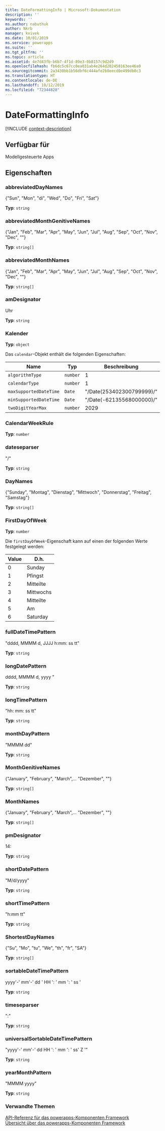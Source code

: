 ```yaml
---
title: DateFormattingInfo | Microsoft-Dokumentation
description: ''
keywords: ''
ms.author: nabuthuk
author: Nkrb
manager: kvivek
ms.date: 10/01/2019
ms.service: powerapps
ms.suite: ''
ms.tgt_pltfrm: ''
ms.topic: article
ms.assetid: 4e7d43fb-b6b7-4f1d-89e3-0b8157c9d2d9
ms.openlocfilehash: fb6dc5c67cc0ea031ab4e264d282458163ee46a0
ms.sourcegitcommit: 2a3430bb1b56dbf6c444afe2b8eecd0e499db0c3
ms.translationtype: HT
ms.contentlocale: de-DE
ms.lasthandoff: 10/12/2019
ms.locfileid: "72344828"
---
```

# <a name="dateformattinginfo"></a>DateFormattingInfo

[!INCLUDE [context-description](includes/dateformattinginfo-description.md)]

## <a name="available-for"></a>Verfügbar für 

Modellgesteuerte Apps

## <a name="properties"></a>Eigenschaften

### <a name="abbreviateddaynames"></a>abbreviatedDayNames

{"Sun", "Mon", "di", "Wed", "Do", "Fri", "Sat"}

**Typ**: `string`

### <a name="abbreviatedmonthgenitivenames"></a>abbreviatedMonthGenitiveNames

{"Jan", "Feb", "Mar", "Apr", "May", "Jun", "Jul", "Aug", "Sep", "Oct", "Nov", "Dec", ""}

**Typ**: `string[]`

### <a name="abbreviatedmonthnames"></a>abbreviatedMonthNames

{"Jan", "Feb", "Mar", "Apr", "May", "Jun", "Jul", "Aug", "Sep", "Oct", "Nov", "Dec", ""}

**Typ**: `string[]`

### <a name="amdesignator"></a>amDesignator

Uhr

**Typ**: `string`

### <a name="calendar"></a>Kalender

**Typ**: `object`

Das `calendar`-Objekt enthält die folgenden Eigenschaften:

|Name|Typ|Beschreibung|
|--|--|--|
|`algorithmType`|`number`|1|
|`calendarType`|`number`|1|
|`maxSupportedDateTime`|`Date`|"/Date(253402300799999)/"|
|`minSupportedDateTime`|`Date`|"/Date(-62135568000000)/"|
|`twoDigitYearMax`|`number`|2029|

### <a name="calendarweekrule"></a>CalendarWeekRule

**Typ**: `number`

### <a name="dateseparator"></a>dateseparser

"/"

**Typ**: `string`

### <a name="daynames"></a>DayNames

{"Sunday", "Montag", "Dienstag", "Mittwoch", "Donnerstag", "Freitag", "Samstag"}

**Typ**: `string[]`

### <a name="firstdayofweek"></a>FirstDayOfWeek

**Typ**: `number`

Die `firstDayOfWeek`-Eigenschaft kann auf einen der folgenden Werte festgelegt werden:

|Value|D.h.|
|--|--|
|0|Sunday|
|1|Pfingst|
|2|Mitteilte|
|3|Mittwochs|
|4|Mitteilte|
|5|Am|
|6|Saturday|

### <a name="fulldatetimepattern"></a>fullDateTimePattern

"dddd, MMMM d, JJJJ h:mm: ss tt"

**Typ**: `string`

### <a name="longdatepattern"></a>longDatePattern

dddd, MMMM d, yyyy "

**Typ**: `string`

### <a name="longtimepattern"></a>longTimePattern

"hh: mm: ss tt"

**Typ**: `string`

### <a name="monthdaypattern"></a>monthDayPattern

"MMMM dd"

**Typ**: `string`

### <a name="monthgenitivenames"></a>MonthGenitiveNames

{"January", "February", "March",...  "Dezember", ""}

**Typ**: `string[]`

### <a name="monthnames"></a>MonthNames

{"January", "February", "March",...  "Dezember", ""}

**Typ**: `string[]`

### <a name="pmdesignator"></a>pmDesignator

14:

**Typ**: `string`

### <a name="shortdatepattern"></a>shortDatePattern

"M/d/yyyy"

**Typ**: `string`

### <a name="shorttimepattern"></a>shortTimePattern

"h:mm tt"

**Typ**: `string`

### <a name="shortestdaynames"></a>ShortestDayNames

{"Su", "Mo", "tu", "We", "th", "fr", "SA"}

**Typ**: `string[]`

### <a name="sortabledatetimepattern"></a>sortableDateTimePattern

yyyy'-' mm'-' dd ' HH ': ' mm ': ' ss '

**Typ**: `string`

### <a name="timeseparator"></a>timeseparser

":"

**Typ**: `string`

### <a name="universalsortabledatetimepattern"></a>universalSortableDateTimePattern

"yyyy'-' mm'-' dd HH ': ' mm ': ' ss' Z '"

**Typ**: `string`

### <a name="yearmonthpattern"></a>yearMonthPattern

"MMMM yyyy"

**Typ**: `string`


### <a name="related-topics"></a>Verwandte Themen

[API-Referenz für das powerapps-Komponenten Framework](../reference/index.md)<br/>
[Übersicht über das powerapps-Komponenten Framework](../overview.md)